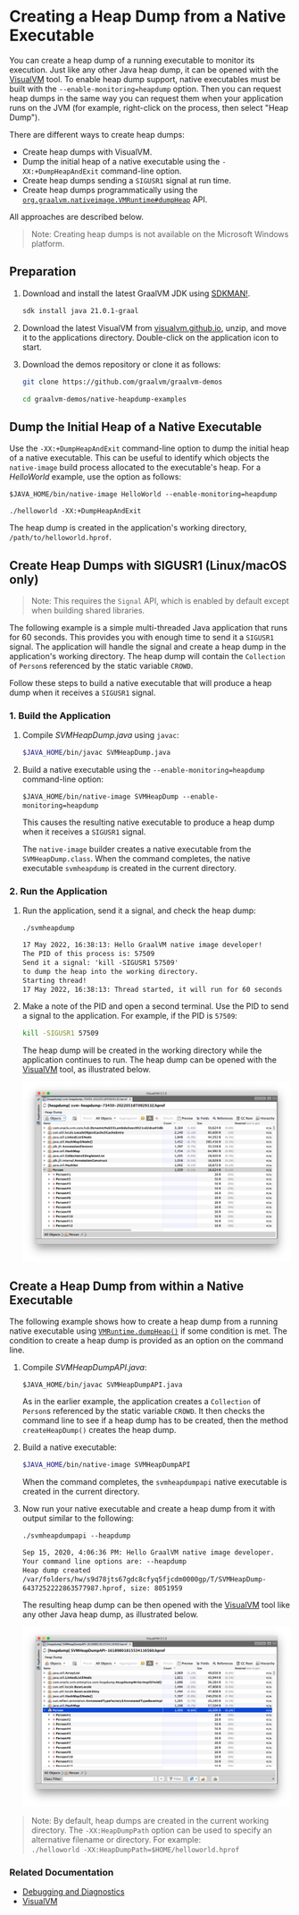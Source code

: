 # Creating a Heap Dump from a Native Executable

You can create a heap dump of a running executable to monitor its execution. Just like any other Java heap dump, it can be opened with the [VisualVM](https://visualvm.github.io/) tool. To enable heap dump support, native executables must be built with the `--enable-monitoring=heapdump` option.
Then you can request heap dumps in the same way you can request them when your application runs on the JVM (for example, right-click on the process, then select "Heap Dump"). 

There are different ways to create heap dumps:
* Create heap dumps with VisualVM.
* Dump the initial heap of a native executable using the `-XX:+DumpHeapAndExit` command-line option.
* Create heap dumps sending a `SIGUSR1` signal at run time.
* Create heap dumps programmatically using the [`org.graalvm.nativeimage.VMRuntime#dumpHeap`](https://github.com/oracle/graal/blob/master/substratevm/src/com.oracle.svm.core/src/com/oracle/svm/core/VMInspectionOptions.java) API.

All approaches are described below.

>Note: Creating heap dumps is not available on the Microsoft Windows platform.

## Preparation

1. Download and install the latest GraalVM JDK using [SDKMAN!](https://sdkman.io/).
    ```bash
    sdk install java 21.0.1-graal
    ```

2. Download the latest VisualVM from [visualvm.github.io](https://visualvm.github.io/), unzip, and move it to the applications directory. Double-click on the application icon to start.

3. Download the demos repository or clone it as follows:
    ```bash
    git clone https://github.com/graalvm/graalvm-demos
    ```
    ```bash
    cd graalvm-demos/native-heapdump-examples
    ```

## Dump the Initial Heap of a Native Executable

Use the `-XX:+DumpHeapAndExit` command-line option to dump the initial heap of a native executable.
This can be useful to identify which objects the `native-image` build process allocated to the executable's heap. 
For a _HelloWorld_ example, use the option as follows:

```shell
$JAVA_HOME/bin/native-image HelloWorld --enable-monitoring=heapdump
```
```shell
./helloworld -XX:+DumpHeapAndExit
```
The heap dump is created in the application's working directory, `/path/to/helloworld.hprof`.

## Create Heap Dumps with SIGUSR1 (Linux/macOS only)

>Note: This requires the `Signal` API, which is enabled by default except when building shared libraries.

The following example is a simple multi-threaded Java application that runs for 60 seconds. 
This provides you with enough time to send it a `SIGUSR1` signal. The application will handle the signal and create a heap dump in the application's working directory. The heap dump will contain the `Collection` of `Person`s referenced by the static variable `CROWD`.

Follow these steps to build a native executable that will produce a heap dump when it receives a `SIGUSR1` signal.

### 1. Build the Application

1. Compile _SVMHeapDump.java_ using `javac`:
    ```bash
    $JAVA_HOME/bin/javac SVMHeapDump.java
    ```

2. Build a native executable using the `--enable-monitoring=heapdump` command-line option:
    ```shell
    $JAVA_HOME/bin/native-image SVMHeapDump --enable-monitoring=heapdump
    ```
    This causes the resulting native executable to produce a heap dump when it receives a `SIGUSR1` signal.

    The `native-image` builder creates a native executable from the `SVMHeapDump.class`.
    When the command completes, the native executable `svmheapdump` is created in the current directory.

### 2. Run the Application

1.  Run the application, send it a signal, and check the heap dump:
    ```shell
    ./svmheapdump
    ```
    ```
    17 May 2022, 16:38:13: Hello GraalVM native image developer! 
    The PID of this process is: 57509
    Send it a signal: 'kill -SIGUSR1 57509' 
    to dump the heap into the working directory.
    Starting thread!
    17 May 2022, 16:38:13: Thread started, it will run for 60 seconds
    ```

2. Make a note of the PID and open a second terminal. Use the PID to send a signal to the application. For example, if the PID is `57509`:
    ```bash
    kill -SIGUSR1 57509
    ```
    The heap dump will be created in the working directory while the application continues to run. The heap dump can be opened with the [VisualVM](https://visualvm.github.io/) tool, as illustrated below.

    ![Native Image Heap Dump View in VisualVM](img/heap-dump.png)

## Create a Heap Dump from within a Native Executable

The following example shows how to create a heap dump from a running native executable using [`VMRuntime.dumpHeap()`](https://github.com/oracle/graal/blob/master/substratevm/src/com.oracle.svm.core/src/com/oracle/svm/core/VMInspectionOptions.java) if some condition is met.
The condition to create a heap dump is provided as an option on the command line.
1. Compile _SVMHeapDumpAPI.java_:
    ```shell
    $JAVA_HOME/bin/javac SVMHeapDumpAPI.java
    ```
    As in the earlier example, the application creates a `Collection` of `Person`s referenced by the static variable `CROWD`. It then checks the command line to see if a heap dump has to be created, then the method `createHeapDump()` creates the heap dump.

2. Build a native executable:
    ```bash
    $JAVA_HOME/bin/native-image SVMHeapDumpAPI
    ```
    When the command completes, the `svmheapdumpapi` native executable is created in the current directory.

3. Now run your native executable and create a heap dump from it with output similar to the following:

    ```shell
    ./svmheapdumpapi --heapdump
    ```
    ```
    Sep 15, 2020, 4:06:36 PM: Hello GraalVM native image developer.
    Your command line options are: --heapdump
    Heap dump created /var/folders/hw/s9d78jts67gdc8cfyq5fjcdm0000gp/T/SVMHeapDump-6437252222863577987.hprof, size: 8051959
    ```
    The resulting heap dump can be then opened with the [VisualVM](https://visualvm.github.io/) tool like any other Java heap dump, as illustrated below.

    ![Native Image Heap Dump View in VisualVM](img/heap-dump-api.png)

>Note: By default, heap dumps are created in the current working directory. The `-XX:HeapDumpPath` option can be used to specify an alternative filename or directory. For example:  
> `./helloworld -XX:HeapDumpPath=$HOME/helloworld.hprof`

### Related Documentation

* [Debugging and Diagnostics](https://www.graalvm.org/latest/reference-manual/native-image/debugging-and-diagnostics/)
* [VisualVM](https://visualvm.github.io/)